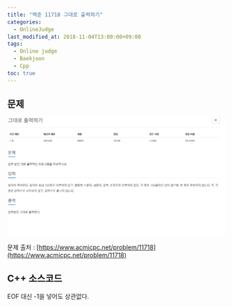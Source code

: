 ```yaml
---
title: "백준 11718 그대로 출력하기"
categories: 
  - OnlineJudge
last_modified_at: 2018-11-04T13:00:00+09:00
tags: 
  - Online judge
  - Baekjoon
  - Cpp
toc: true
---
```


## 문제

![11718](https://github.com/lesslate/lesslate.github.io/blob/master/assets/img/OnlineJudge/11718.png?raw=true)

문제 출처 : [https://www.acmicpc.net/problem/11718](https://www.acmicpc.net/problem/11718)






## C++ 소스코드


<script src="https://gist.github.com/lesslate/c2507f9a9f0d605af40671ddd0787ff6.js"></script>

EOF 대신 -1을 넣어도 상관없다.